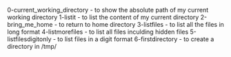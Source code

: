 0-current_working_directory - to show the absolute path of my current working directory
1-listit - to list the content of my current directory
2-bring_me_home - to return to home directory
3-listfiles - to list all the files in long format
4-listmorefiles - to list all files inculding hidden files
5-listfilesdigitonly - to list files in a digit format
6-firstdirectory - to create a directory in /tmp/
